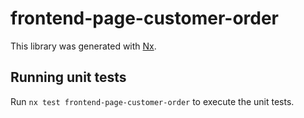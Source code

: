 # frontend-page-customer-order

This library was generated with [Nx](https://nx.dev).

## Running unit tests

Run `nx test frontend-page-customer-order` to execute the unit tests.
